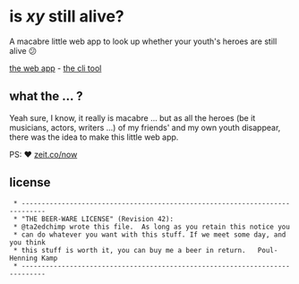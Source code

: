 # is _xy_ still alive?

A macabre little web app to look up whether your youth's heroes are still alive 😕

[the web app](https://still-alive.now.sh/) - [the cli tool](https://www.npmjs.com/package/still-alive-app)

## what the ... ?

Yeah sure, I know, it really is macabre ... but as all the heroes (be it musicians, actors, writers ...) of my friends' and my own youth disappear, there was the idea to make this little web app.

PS: ❤️ [zeit.co/now](https://zeit.co/now/)

## license

```
 * ----------------------------------------------------------------------------
 * "THE BEER-WARE LICENSE" (Revision 42):
 * @ta2edchimp wrote this file.  As long as you retain this notice you
 * can do whatever you want with this stuff. If we meet some day, and you think
 * this stuff is worth it, you can buy me a beer in return.   Poul-Henning Kamp
 * ----------------------------------------------------------------------------
```

